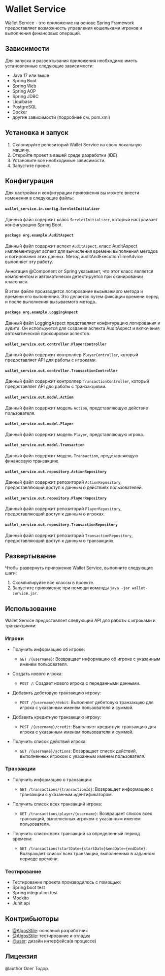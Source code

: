 # Wallet Service

Wallet Service - это приложение на основе Spring Framework 
предоставляет возможность управления кошельками игроков и выполнения 
финансовых операций.

## Зависимости

Для запуска и развертывания приложения необходимо иметь установленные следующие зависимости:

- Java 17 или выше
- Spring Boot
- Spring Web
- Spring AOP
- Spring JDBC
- Liquibase
- PostgreSQL
- Docker
- другие зависимости (подробнее см. pom.xml)


## Установка и запуск

1. Склонируйте репозиторий Wallet Service на свою локальную машину.
2. Откройте проект в вашей среде разработки (IDE).
3. Установите все необходимые зависимости.
4. Запустите проект.

## Конфигурация

Для настройки и конфигурации приложения вы можете внести изменения в следующие файлы:

#### `wallet_service.in.config.ServletInitializer`

Данный файл содержит класс `ServletInitializer`, который настраивает конфигурацию Spring Boot.

#### `package org.example.AuditAspect`

Данный файл содержит аспект `AuditAspect`, класс AuditAspect имплементирует аспект для вычисления времени выполнения 
методов и логирования этих данных. Метод auditAndExecutionTimeAdvice выполняет эту работу.

Аннотация @Component от Spring указывает, что этот класс является компонентом и автоматически детектируется 
при сканировании класспаса.

В этом файле производится логирование вызываемого метода и времени его выполнения. Это делается путем фиксации 
времени перед и после выполнения вызываемого метода..

#### `package org.example.LoggingAspect`

Данный файл LoggingAspect представляет конфигурацию логирования и аудита.
Он используется для создания аспекта AuditAspect и включения автоматической проксировки аспектов.

#### `wallet_service.out.controller.PlayerController`

Данный файл содержит контроллер `PlayerController`, который предоставляет API для работы с игроками.

#### `wallet_service.out.controller.TransactionController`

Данный файл содержит контроллер `TransactionController`, который предоставляет API для работы с транзакциями.

#### `wallet_service.out.model.Action`

Данный файл содержит модель `Action`, представляющую действие пользователя.

#### `wallet_service.out.model.Player`

Данный файл содержит модель `Player`, представляющую игрока.

#### `wallet_service.out.model.Transaction`

Данный файл содержит модель `Transaction`, представляющую финансовую транзакцию.

#### `wallet_service.out.repository.ActionRepository`

Данный файл содержит репозиторий `ActionRepository`, предоставляющий доступ к данным о действиях пользователей.

#### `wallet_service.out.repository.PlayerRepository`

Данный файл содержит репозиторий `PlayerRepository`, предоставляющий доступ к данным о игроках.

#### `wallet_service.out.repository.TransactionRepository`

Данный файл содержит репозиторий `TransactionRepository`, предоставляющий доступ к данным о транзакциях.


## Развертывание

Чтобы развернуть приложение Wallet Service, выполните следующие шаги:

1. Скомпилируйте все классы в проекте.
2. Запустите приложение при помощи команды `java -jar wallet-service.jar`.

## Использование

Wallet Service предоставляет следующий API для работы с игроками и транзакциями:

### Игроки

- Получить информацию об игроке:
   - `GET /{username}`: Возвращает информацию об игроке с указанным именем пользователя.

- Создать нового игрока:
   - `POST /`: Создает нового игрока с переданными данными.

- Добавить дебетовую транзакцию игроку:
   - `POST /{username}/debit`: Выполняет дебетовую транзакцию для игрока с указанным именем пользователя и суммой.

- Добавить кредитную транзакцию игроку:
   - `POST /{username}/credit`: Выполняет кредитную транзакцию для игрока с указанным именем пользователя и суммой.

- Получить список действий игрока:
   - `GET /{username}/actions`: Возвращает список действий, выполненных игроком с указанным именем пользователя.

### Транзакции

- Получить информацию о транзакции:
  - `GET /transactions/{transactionId}`: Возвращает информацию о транзакции с указанным идентификатором.

- Получить список всех транзакций игрока:
  - `GET /transactions/player/{username}`: Возвращает список всех транзакций, выполненных игроком с указанным именем пользователя.

- Получить список всех транзакций за определенный период времени:
  - `GET /transactions?startDate={startDate}&endDate={endDate}`: Возвращает список всех транзакций, выполненных в заданном периоде времени.

### Тестирование

- Тестирование проекта производилось c помощью:
- Spring boot test
- Spring integration test
- Mockito
- Junit api

## Контрибьюторы

- [@AlgosStile](https://github.com/AlgosStile/AlgosStile): основной разработчик
- [@AlgosStile](https://github.com/AlgosStile/AlgosStile): тестирование и отладка
- [@user](https://github.com/тут_может_быть_ваше_имя): дизайн интерфейса(в процессе)

## Лицензия

@author Олег Тодор.
